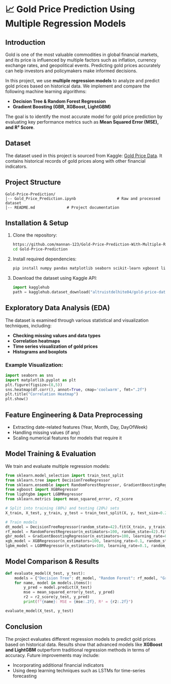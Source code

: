 # 📈 Gold Price Prediction Using Multiple Regression Models

## **Introduction**

Gold is one of the most valuable commodities in global financial markets, and its price is influenced by multiple factors such as inflation, currency exchange rates, and geopolitical events. Predicting gold prices accurately can help investors and policymakers make informed decisions.

In this project, we use **multiple regression models** to analyze and predict gold prices based on historical data. We implement and compare the following machine learning algorithms:

- **Decision Tree & Random Forest Regression**
- **Gradient Boosting (GBR, XGBoost, LightGBM)**

The goal is to identify the most accurate model for gold price prediction by evaluating key performance metrics such as **Mean Squared Error (MSE), and R² Score**.

## **Dataset**

The dataset used in this project is sourced from Kaggle: [Gold Price Data](https://www.kaggle.com/datasets/altruistdelhite04/gold-price-data). It contains historical records of gold prices along with other financial indicators.

## **Project Structure**

```
Gold-Price-Prediction/
│-- Gold_Price_Prediction.ipynb                  # Raw and processed dataset
│-- README.md              # Project documentation
```

## **Installation & Setup**

1. Clone the repository:
   ```bash
   https://github.com/mannan-123/Gold-Price-Prediction-With-Multiple-Regression-Models.git
   cd Gold-Price-Prediction
   ```
2. Install required dependencies:
   ```bash
   pip install numpy pandas matplotlib seaborn scikit-learn xgboost lightgbm kagglehub
   ```
3. Download the dataset using Kaggle API:
   ```python
   import kagglehub
   path = kagglehub.dataset_download("altruistdelhite04/gold-price-data")
   ```

## **Exploratory Data Analysis (EDA)**

The dataset is examined through various statistical and visualization techniques, including:

- **Checking missing values and data types**
- **Correlation heatmaps**
- **Time series visualization of gold prices**
- **Histograms and boxplots**

### Example Visualization:

```python
import seaborn as sns
import matplotlib.pyplot as plt
plt.figure(figsize=(8,5))
sns.heatmap(df.corr(), annot=True, cmap='coolwarm', fmt=".2f")
plt.title("Correlation Heatmap")
plt.show()
```

## **Feature Engineering & Data Preprocessing**

- Extracting date-related features (Year, Month, Day, DayOfWeek)
- Handling missing values (if any)
- Scaling numerical features for models that require it

## **Model Training & Evaluation**

We train and evaluate multiple regression models:

```python
from sklearn.model_selection import train_test_split
from sklearn.tree import DecisionTreeRegressor
from sklearn.ensemble import RandomForestRegressor, GradientBoostingRegressor
from xgboost import XGBRegressor
from lightgbm import LGBMRegressor
from sklearn.metrics import mean_squared_error, r2_score

# Split into training (80%) and testing (20%) sets
X_train, X_test, y_train, y_test = train_test_split(X, y, test_size=0.2, random_state=42)

# Train models
dt_model = DecisionTreeRegressor(random_state=42).fit(X_train, y_train)
rf_model = RandomForestRegressor(n_estimators=100, random_state=42).fit(X_train, y_train)
gbr_model = GradientBoostingRegressor(n_estimators=100, learning_rate=0.1, random_state=42).fit(X_train, y_train)
xgb_model = XGBRegressor(n_estimators=100, learning_rate=0.1, random_state=42).fit(X_train, y_train)
lgbm_model = LGBMRegressor(n_estimators=100, learning_rate=0.1, random_state=42).fit(X_train, y_train)
```

## **Model Comparison & Results**

```python
def evaluate_model(X_test, y_test):
    models = {"Decision Tree": dt_model, "Random Forest": rf_model, "Gradient Boosting": gbr_model, "XGBoost": xgb_model, "LightGBM": lgbm_model}
    for name, model in models.items():
        y_pred = model.predict(X_test)
        mse = mean_squared_error(y_test, y_pred)
        r2 = r2_score(y_test, y_pred)
        print(f"{name}: MSE = {mse:.2f}, R² = {r2:.2f}")

evaluate_model(X_test, y_test)
```

## **Conclusion**

The project evaluates different regression models to predict gold prices based on historical data. Results show that advanced models like **XGBoost and LightGBM** outperform traditional regression methods in terms of accuracy. Future improvements may include:

- Incorporating additional financial indicators
- Using deep learning techniques such as LSTMs for time-series forecasting
